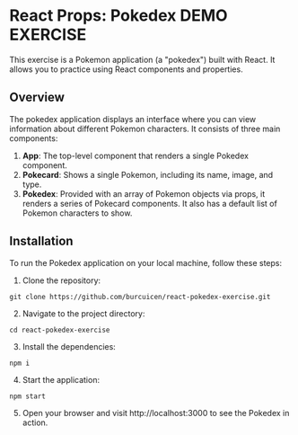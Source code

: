 # React Props: Pokedex DEMO EXERCISE

This exercise is a Pokemon application (a "pokedex") built with React. It allows you to practice using React components and properties.

## Overview

The pokedex application displays an interface where you can view information about different Pokemon characters. It consists of three main components:

1. **App**: The top-level component that renders a single Pokedex component.
2. **Pokecard**: Shows a single Pokemon, including its name, image, and type.
3. **Pokedex**: Provided with an array of Pokemon objects via props, it renders a series of Pokecard components. It also has a default list of Pokemon characters to show.

## Installation

To run the Pokedex application on your local machine, follow these steps:

1. Clone the repository:

```shell
git clone https://github.com/burcuicen/react-pokedex-exercise.git
```

2. Navigate to the project directory:
   
```shell
cd react-pokedex-exercise
```

3. Install the dependencies:

```shell
npm i
```
4. Start the application:

```shell
npm start
```
5. Open your browser and visit http://localhost:3000 to see the Pokedex in action.
